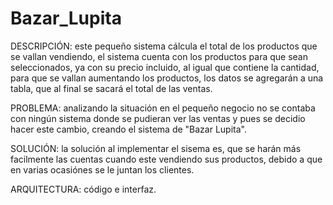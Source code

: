 # Bazar_Lupita
DESCRIPCIÓN: este pequeño sistema cálcula el total de los productos que se vallan vendiendo, el sistema cuenta con los productos para que sean seleccionados, ya con su precio incluido, al igual que contiene la cantidad, para que se vallan aumentando los productos, los datos se agregarán a una tabla, que al final se sacará el total de las ventas.

PROBLEMA: analizando la situación en el pequeño negocio no se contaba con ningún sistema donde se pudieran ver las ventas y pues se decidio hacer este cambio, creando el sistema de "Bazar Lupita".

SOLUCIÓN: la solución al implementar el sisema es, que se harán más facilmente las cuentas cuando este vendiendo sus productos, debido a que en varias ocasiónes se le juntan los clientes.

ARQUITECTURA: código e interfaz.


